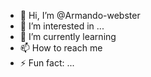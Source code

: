- 👋 Hi, I’m @Armando-webster
- 👀 I’m interested in ...
- 🌱 I’m currently learning 
- 📫 How to reach me 
- ⚡ Fun fact: ...

<!---
Armando-webster/Armando-webster is a ✨ special ✨ repository because its `README.md` (this file) appears on your GitHub profile.
You can click the Preview link to take a look at your changes.
--->
